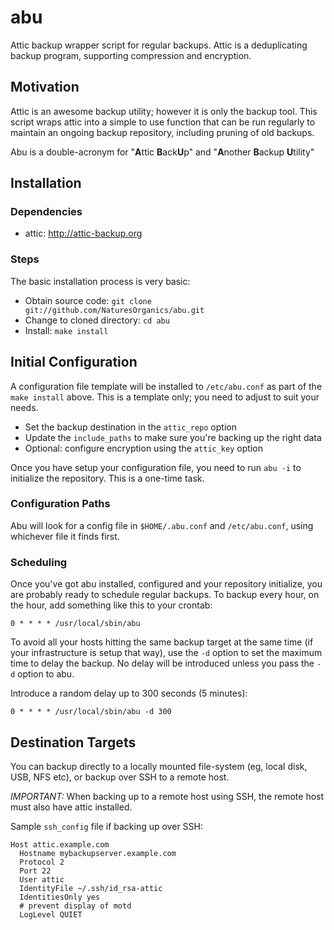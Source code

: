 # abu

Attic backup wrapper script for regular backups. Attic is a deduplicating
backup program, supporting compression and encryption.

## Motivation

Attic is an awesome backup utility; however it is only the backup tool. This
script wraps attic into a simple to use function that can be run regularly to
maintain an ongoing backup repository, including pruning of old backups.

Abu is a double-acronym for "**A**ttic **B**ack**U**p" and "**A**nother
**B**ackup **U**tility"

## Installation

### Dependencies

* attic: http://attic-backup.org

### Steps

The basic installation process is very basic:

* Obtain source code: `git clone git://github.com/NaturesOrganics/abu.git`
* Change to cloned directory: `cd abu`
* Install: `make install`

## Initial Configuration

A configuration file template will be installed to `/etc/abu.conf` as part of
the `make install` above. This is a template only; you need to adjust to suit
your needs.

* Set the backup destination in the `attic_repo` option
* Update the `include_paths` to make sure you're backing up the right data
* Optional: configure encryption using the `attic_key` option

Once you have setup your configuration file, you need to run `abu -i` to
initialize the repository. This is a one-time task.

### Configuration Paths

Abu will look for a config file in `$HOME/.abu.conf` and `/etc/abu.conf`, using
whichever file it finds first.

### Scheduling

Once you've got abu installed, configured and your repository initialize, you
are probably ready to schedule regular backups. To backup every hour, on the
hour, add something like this to your crontab:

    0 * * * * /usr/local/sbin/abu

To avoid all your hosts hitting the same backup target at the same time (if
your infrastructure is setup that way), use the `-d` option to set the maximum
time to delay the backup. No delay will be introduced unless you pass the `-d`
option to abu.

Introduce a random delay up to 300 seconds (5 minutes):

    0 * * * * /usr/local/sbin/abu -d 300

## Destination Targets

You can backup directly to a locally mounted file-system (eg, local disk, USB,
NFS etc), or backup over SSH to a remote host.

*IMPORTANT:* When backing up to a remote host using SSH, the remote host must
also have attic installed.

Sample `ssh_config` file if backing up over SSH:

    Host attic.example.com
      Hostname mybackupserver.example.com
      Protocol 2
      Port 22
      User attic
      IdentityFile ~/.ssh/id_rsa-attic
      IdentitiesOnly yes
      # prevent display of motd
      LogLevel QUIET

